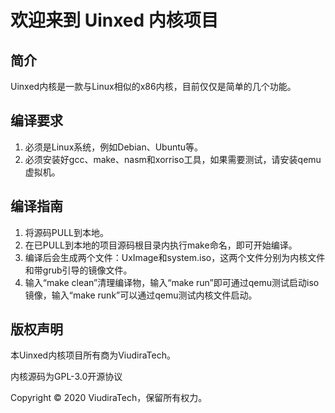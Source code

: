  # 欢迎来到 Uinxed 内核项目

## 简介

Uinxed内核是一款与Linux相似的x86内核，目前仅仅是简单的几个功能。

## 编译要求

1. 必须是Linux系统，例如Debian、Ubuntu等。
2. 必须安装好gcc、make、nasm和xorriso工具，如果需要测试，请安装qemu虚拟机。

## 编译指南

1. 将源码PULL到本地。
2. 在已PULL到本地的项目源码根目录内执行make命名，即可开始编译。
3. 编译后会生成两个文件：UxImage和system.iso，这两个文件分别为内核文件和带grub引导的镜像文件。
4. 输入“make clean”清理编译物，输入“make run”即可通过qemu测试启动iso镜像，输入“make runk”可以通过qemu测试内核文件启动。

## 版权声明

本Uinxed内核项目所有商为ViudiraTech。

内核源码为GPL-3.0开源协议

Copyright © 2020 ViudiraTech，保留所有权力。